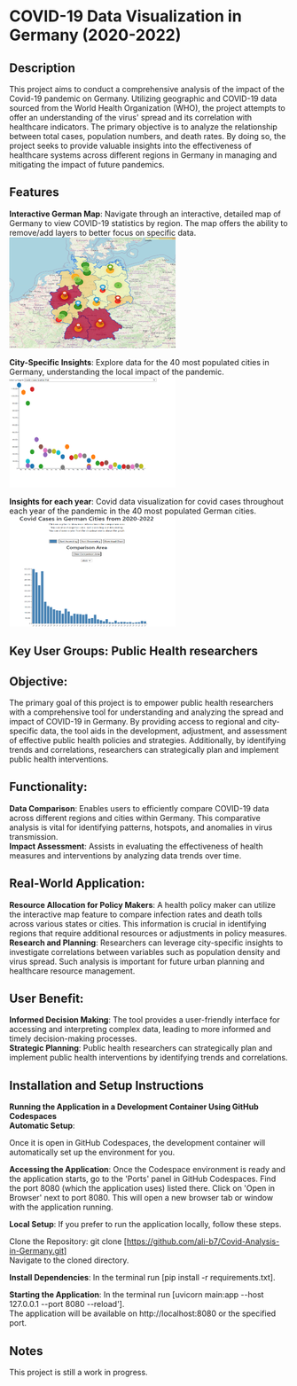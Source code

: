 # COVID-19 Data Visualization in Germany (2020-2022)

## Description
This project aims to conduct a comprehensive analysis of the impact of the Covid-19 pandemic on Germany. Utilizing geographic and COVID-19 data sourced from the World Health Organization (WHO), the project attempts to offer an understanding of the virus' spread and its correlation with healthcare indicators. The primary objective is to analyze the relationship between total cases, population numbers, and death rates. By doing so, the project seeks to provide valuable insights into the effectiveness of healthcare systems across different regions in Germany in managing and mitigating the impact of future pandemics.

## Features

**Interactive German Map**: Navigate through an interactive, detailed map of Germany to view COVID-19 statistics by region. The map offers the ability to remove/add layers to better focus on specific data.
<img src="Images/germanymap.png" width="300" height="200" alt="Interactive German Map">

**City-Specific Insights**: Explore data for the 40 most populated cities in Germany, understanding the local impact of the pandemic.   
<img src="Images/graph2.png" width="300" height="200" alt="City-Specific Insights">

**Insights for each year**: Covid data visualization for covid cases throughout each year of the pandemic in the 40 most populated German cities.  
<img src="Images/graph1.png" width="300" height="200" alt="Insights for each year">

 
  

## Key User Groups: Public Health researchers

## Objective:
The primary goal of this project is to empower public health researchers with a comprehensive tool for understanding and analyzing the spread and impact of COVID-19 in Germany. By providing access to regional and city-specific data, the tool aids in the development, adjustment, and assessment of effective public health policies and strategies. Additionally, by identifying trends and correlations, researchers can strategically plan and implement public health interventions.

## Functionality:
**Data Comparison**: Enables users to efficiently compare COVID-19 data across different regions and cities within Germany. This comparative analysis is vital for identifying patterns, hotspots, and anomalies in virus transmission.  
**Impact Assessment**: Assists in evaluating the effectiveness of health measures and interventions by analyzing data trends over time.  

## Real-World Application:
**Resource Allocation for Policy Makers**: A health policy maker can utilize the interactive map feature to compare infection rates and death tolls across various states or cities. This information is crucial in identifying regions that require additional resources or adjustments in policy measures.  
**Research and Planning**: Researchers can leverage city-specific insights to investigate correlations between variables such as population density and virus spread. Such analysis is important for future urban planning and healthcare resource management.  

## User Benefit:
**Informed Decision Making**: The tool provides a user-friendly interface for accessing and interpreting complex data, leading to more informed and timely decision-making processes.  
**Strategic Planning**: Public health researchers can strategically plan and implement public health interventions by identifying trends and correlations.  

## Installation and Setup Instructions
**Running the Application in a Development Container Using GitHub Codespaces**  
**Automatic Setup**:

Once it is open in GitHub Codespaces, the development container will automatically set up the environment for you. 


**Accessing the Application**:
Once the Codespace environment is ready and the application starts, go to the 'Ports' panel in GitHub Codespaces.
Find the port 8080 (which the application uses) listed there.
Click on 'Open in Browser' next to port 8080. This will open a new browser tab or window with the application running.


**Local Setup**: If you prefer to run the application locally, follow these steps.

Clone the Repository:
git clone [https://github.com/ali-b7/Covid-Analysis-in-Germany.git]  
Navigate to the cloned directory.

**Install Dependencies**:
In the terminal run [pip install -r requirements.txt].  


**Starting the Application**:
In the terminal run [uvicorn main:app --host 127.0.0.1 --port 8080 --reload'].  
The application will be available on http://localhost:8080 or the specified port.

## Notes
This project is still a work in progress. 
